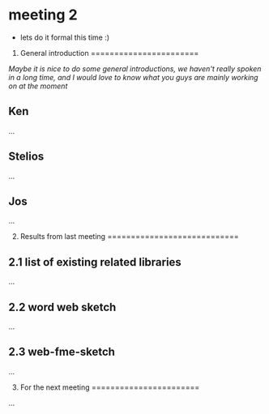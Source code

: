 # meeting 2 
- lets do it formal this time :)

1. General introduction
=======================

_Maybe it is nice to do some general introductions, we haven't really spoken in a long time, 
and I would love to know what you guys are mainly working on at the moment_

Ken
---

...

Stelios
-------

...

Jos
---

...


2. Results from last meeting 
============================

2.1 list of existing related libraries
------------------------------------

...

2.2 word web sketch
-------------------

...

2.3 web-fme-sketch
------------------

...

3. For the next meeting
=======================

...
